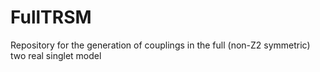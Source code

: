 # FullTRSM
Repository for the generation of couplings in the full (non-Z2 symmetric) two real singlet model
